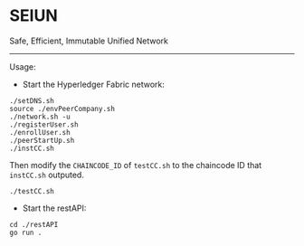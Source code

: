 # SEIUN
Safe, Efficient, Immutable Unified Network

---

Usage:

+ Start the Hyperledger Fabric network:

```shell
./setDNS.sh
source ./envPeerCompany.sh
./network.sh -u
./registerUser.sh
./enrollUser.sh
./peerStartUp.sh
./instCC.sh
```

Then modify the `CHAINCODE_ID` of `testCC.sh` to the chaincode ID that `instCC.sh` outputed.

```shell
./testCC.sh
```

+ Start the restAPI:

```shell
cd ./restAPI
go run .
```
